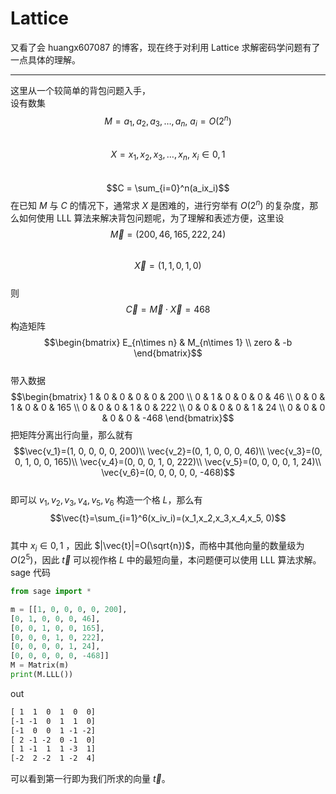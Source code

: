 # Lattice

又看了会 huangx607087 的博客，现在终于对利用 Lattice 求解密码学问题有了一点具体的理解。  

---
这里从一个较简单的背包问题入手，  
设有数集
$$M = a_1, a_2, a_3,…, a_n, \ a_i = O(2^n)$$  
$$X = x_1, x_2, x_3,…, x_n, \ x_i\in 0, 1$$  
$$C = \sum_{i=0}^n(a_ix_i)$$
在已知 $M$ 与 $C$ 的情况下，通常求 $X$ 是困难的，进行穷举有 $O(2^n)$ 的复杂度，那么如何使用 LLL 算法来解决背包问题呢，为了理解和表述方便，这里设  
$$\vec{M} = (200, 46, 165, 222, 24)$$  
$$\vec{X} = (1, 1, 0, 1, 0)$$  
则
$$\vec{C} = \vec{M}\cdot\vec{X}=468$$
构造矩阵
$$\begin{bmatrix}
E_{n\times n} & M_{n\times 1} \\
zero & -b
\end{bmatrix}$$  
带入数据  
$$\begin{bmatrix}
1 & 0 & 0 & 0 & 0 & 200 \\
0 & 1 & 0 & 0 & 0 & 46 \\
0 & 0 & 1 & 0 & 0 & 165 \\
0 & 0 & 0 & 1 & 0 & 222 \\
0 & 0 & 0 & 0 & 1 & 24 \\
0 & 0 & 0 & 0 & 0 & -468
\end{bmatrix}$$
把矩阵分离出行向量，那么就有  
$$\vec{v_1}=(1, 0, 0, 0, 0, 200)\\
\vec{v_2}=(0, 1, 0, 0, 0, 46)\\
\vec{v_3}=(0, 0, 1, 0, 0, 165)\\
\vec{v_4}=(0, 0, 0, 1, 0, 222)\\
\vec{v_5}=(0, 0, 0, 0, 1, 24)\\
\vec{v_6}=(0, 0, 0, 0, 0, -468)$$  
即可以 $v_1,v_2,v_3,v_4,v_5,v_6$ 构造一个格 $L$，那么有  
$$\vec{t}=\sum_{i=1}^6(x_iv_i)=(x_1,x_2,x_3,x_4,x_5, 0)$$  
其中 $x_i\in 0,1$ ，因此 $|\vec{t}|=O(\sqrt{n})$，而格中其他向量的数量级为 $O(2^5)$，因此 $\vec{t}$ 可以视作格 $L$ 中的最短向量，本问题便可以使用 LLL 算法求解。  
sage 代码

```py
from sage import *

m = [[1, 0, 0, 0, 0, 200],
[0, 1, 0, 0, 0, 46],
[0, 0, 1, 0, 0, 165],
[0, 0, 0, 1, 0, 222],
[0, 0, 0, 0, 1, 24],
[0, 0, 0, 0, 0, -468]]
M = Matrix(m)
print(M.LLL())
```

out

```txt
[ 1  1  0  1  0  0]
[-1 -1  0  1  1  0]
[-1  0  0  1 -1 -2]
[ 2 -1 -2  0 -1  0]
[ 1 -1  1  1 -3  1]
[-2  2 -2  1 -2  4]
```

可以看到第一行即为我们所求的向量 $\vec{t}$。

